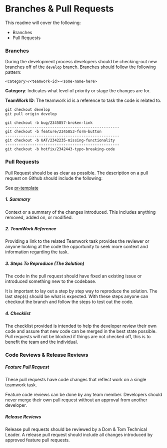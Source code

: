 # Branches & Pull Requests

This readme will cover the following:

- Branches
- Pull Requests


### Branches

During the development process developers should be checking-out new branches off of the `develop` branch. Branches should follow the following pattern:

`<category>/<teamwork-id>-<some-name-here>`

__Category__: Indicates what level of priority or stage the changes are for.

__TeamWork ID__: The teamwork id is a reference to task the code is related to.

```
git checkout develop
git pull origin develop

git checkout -b bug/2345857-broken-link
---------------------------------------------------
git checkout -b feature/2345853-form-button
---------------------------------------------------
git checkout -b UAT/2342235-missing-functionality
---------------------------------------------------
git checkout -b hotfix/2342443-typo-breaking-code
```

### Pull Requests
Pull Request should be as clear as possible. The description on a pull request on Github should include the following:

See [pr-template](www.github.com/somelinkhere)

##### 1. Summary
Context or a summary of the changes introduced. This includes anything removed, added on, or modified.

##### 2. TeamWork Reference
Providing a link to the related Teamwork task provides the reviewer or anyone looking at the code the opportunity to seek more context and information regarding the task.

##### 3. Steps To Reproduce (The Solution)
The code in the pull request should have fixed an existing issue or introduced something new to the codebase.

It is important to lay out a step by step way to reproduce the solution. The last step(s) should be what is expected. With these steps anyone can checkout the branch and follow the steps to test out the code.

##### 4. Checklist
The checklist provided is intended to help the developer review their own code and assure that new code can be merged in the best state possible. Pull requests will not be blocked if things are not checked off, this is to benefit the team and the individual.


### Code Reviews & Release Reviews

##### Feature Pull Request
These pull requests have code changes that reflect work on a single teamwork task.

Feature code reviews can be done by any team member. Developers should never merge their own pull request without an approval from another developer.

##### Release Reviews
Release pull requests should be reviewed by a Dom & Tom Technical Leader. A release pull request should include all changes introduced by approved feature pull requests.

